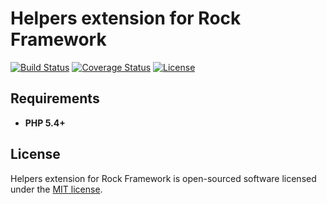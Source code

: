 Helpers extension for Rock Framework
=================

[![Build Status](https://travis-ci.org/romeOz/rock-helpers.svg?branch=master)](https://travis-ci.org/romeOz/rock-helpers)
[![Coverage Status](https://coveralls.io/repos/romeOz/rock-helpers/badge.png?branch=master)](https://coveralls.io/r/romeOz/rock-helpers?branch=master)
[![License](https://poser.pugx.org/romeOz/rock-helpers/license.svg)](https://packagist.org/packages/romeOz/rock-helpers)

Requirements
-------------------
 * **PHP 5.4+**

License
-------------------

Helpers extension for Rock Framework is open-sourced software licensed under the [MIT license](http://opensource.org/licenses/MIT).